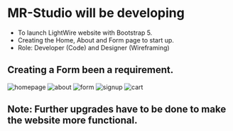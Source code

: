 # MR-Studio will be developing
- To launch LightWire website with Bootstrap 5.
- Creating the Home, About and Form page to start up.
- Role: Developer (Code) and Designer (Wireframing)

Creating a Form been a requirement.
-

![homepage](https://github.com/user-attachments/assets/af347d6c-de7c-4b99-b3cb-3f06f89dc3e6)
![about](https://github.com/user-attachments/assets/4ab88fe0-0bf2-471a-8f73-3bcfa814ab80)
![form](https://github.com/user-attachments/assets/45938e9e-1f02-45d1-aa82-ea53b2492e1a)
![signup](https://github.com/user-attachments/assets/7fbba007-2e08-4c94-912a-0fc2b507b5f8)
![cart](https://github.com/user-attachments/assets/58fdaae6-5808-4476-9791-9586272602d2)


Note: Further upgrades have to be done to make the website more functional.
-

